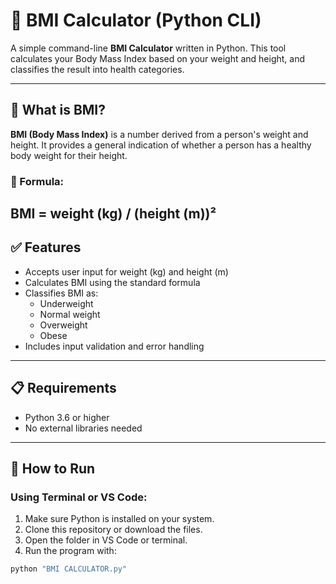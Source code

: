 # 🧮 BMI Calculator (Python CLI)

A simple command-line **BMI Calculator** written in Python. This tool calculates your Body Mass Index based on your weight and height, and classifies the result into health categories.

---

## 📌 What is BMI?

**BMI (Body Mass Index)** is a number derived from a person's weight and height. It provides a general indication of whether a person has a healthy body weight for their height.

### 🧮 Formula:
BMI = weight (kg) / (height (m))²
---

## ✅ Features

- Accepts user input for weight (kg) and height (m)
- Calculates BMI using the standard formula
- Classifies BMI as:
  - Underweight
  - Normal weight
  - Overweight
  - Obese
- Includes input validation and error handling

---

## 📋 Requirements

- Python 3.6 or higher
- No external libraries needed

---

## 🚀 How to Run

### Using Terminal or VS Code:

1. Make sure Python is installed on your system.
2. Clone this repository or download the files.
3. Open the folder in VS Code or terminal.
4. Run the program with:

```bash
python "BMI CALCULATOR.py"
